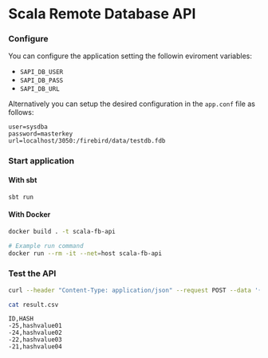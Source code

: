 # Scala Remote Database API

### Configure
You can configure the application setting the followin eviroment variables:
- `SAPI_DB_USER`
- `SAPI_DB_PASS`
- `SAPI_DB_URL`

Alternatively you can setup the desired configuration in the `app.conf` file as follows:
```
user=sysdba
password=masterkey
url=localhost/3050:/firebird/data/testdb.fdb
```

### Start application
#### With sbt
`sbt run`

#### With Docker
```bash
docker build . -t scala-fb-api

# Example run command
docker run --rm -it --net=host scala-fb-api
```

### Test the API
```bash
curl --header "Content-Type: application/json" --request POST --data '{"sql": "SELECT * FROM TESTTABLE;"}' localhost:8080/sql > result.csv

cat result.csv
```
```csv
ID,HASH
-25,hashvalue01
-24,hashvalue02
-22,hashvalue03
-21,hashvalue04
```
